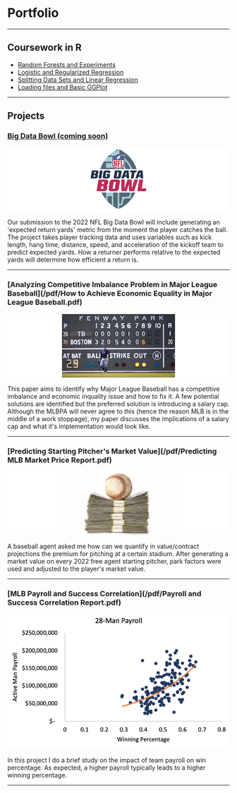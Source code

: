 # Portfolio

---

## Coursework in R

- [Random Forests and Experiments](coursework/ProblemSet4.html)
- [Logistic and Regularized Regression](coursework/ProblemSet3.html)
- [Splitting Data Sets and Linear Regression](coursework/ProblemSet2.html)
- [Loading files and Basic GGPlot](/coursework/ProblemSet1.html)

---

## Projects

### [Big Data Bowl (coming soon)](/sample_page.md)
<img src="images/Big Data Bowl.jpg?raw=true"/>

Our submission to the 2022 NFL Big Data Bowl will include generating an 'expected return yards' metric from the moment the player catches the ball.  The project takes player tracking data and uses variables such as kick length, hang time, distance, speed, and acceleration of the kickoff team to predict expected yards.  How a returner performs relative to the expected yards will determine how efficient a return is. 

---

### [Analyzing Competitive Imbalance Problem in Major League Baseball](/pdf/How to Achieve Economic Equality in Major League Baseball.pdf)
<img src="images/Competitive Imbalance Blowout.jpg?raw=true"/>

This paper aims to identify why Major League Baseball has a competitive imbalance and economic inquality issue and how to fix it.  A few potential solutions are identified but the preferred solution is introducing a salary cap.  Although the MLBPA will never agree to this (hence the reason MLB is in the middle of a work stoppage), my paper discusses the implications of a salary cap and what it's implementation would look like.

---

### [Predicting Starting Pitcher's Market Value](/pdf/Predicting MLB Market Price Report.pdf)
<img src="images/MLB Money.jpg?raw=true"/>

A baseball agent asked me how can we quantify in value/contract projections the premium for pitching at a certain stadium.  After generating a market value on every 2022 free agent starting pitcher, park factors were used and adjusted to the player's market value.  

---
### [MLB Payroll and Success Correlation](/pdf/Payroll and Success Correlation Report.pdf)
<img src="images/payroll_success plot.png?raw=true"/>

In this project I do a brief study on the impact of team payroll on win percentage.  As expected, a higher payroll typically leads to a higher winning percentage.   

---
